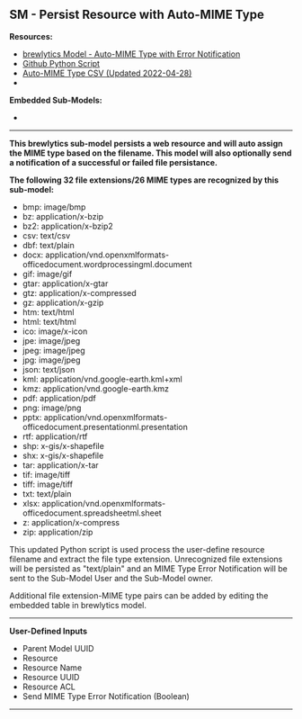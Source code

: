 ## SM - Persist Resource with Auto-MIME Type

**Resources:**
* [brewlytics Model - Auto-MIME Type with Error Notification](https://demo.brewlytics.com/app/#/build/21ee0049-1529-4c29-a2f3-61c3973f3b22)
* [Github Python Script]()
* [Auto-MIME Type CSV (Updated 2022-04-28)]()
*

**Embedded Sub-Models:**
* []()

<hr>

**This brewlytics sub-model persists a web resource and will auto assign the MIME type based on the filename. This model will also optionally send a notification of a successful or failed file persistance.**

**The following 32 file extensions/26 MIME types are recognized by this sub-model:**

* bmp: image/bmp
* bz: application/x-bzip
* bz2: application/x-bzip2
* csv: text/csv
* dbf: text/plain
* docx: application/vnd.openxmlformats-officedocument.wordprocessingml.document
* gif: image/gif
* gtar: application/x-gtar
* gtz: application/x-compressed
* gz: application/x-gzip
* htm: text/html
* html: text/html
* ico: image/x-icon
* jpe: image/jpeg
* jpeg: image/jpeg
* jpg: image/jpeg
* json: text/json
* kml: application/vnd.google-earth.kml+xml
* kmz: application/vnd.google-earth.kmz
* pdf: application/pdf
* png: image/png
* pptx: application/vnd.openxmlformats-officedocument.presentationml.presentation
* rtf: application/rtf
* shp: x-gis/x-shapefile
* shx: x-gis/x-shapefile
* tar: application/x-tar
* tif: image/tiff
* tiff: image/tiff
* txt: text/plain
* xlsx: application/vnd.openxmlformats-officedocument.spreadsheetml.sheet
* z: application/x-compress
* zip: application/zip

This updated Python script is used process the user-define resource filename and extract the file type extension. Unrecognized file extensions will be persisted as "text/plain" and an MIME Type Error Notification will be sent to the Sub-Model User and the Sub-Model owner. 

Additional file extension-MIME type pairs can be added by editing the embedded table in brewlytics model.

<hr>

**User-Defined Inputs**
* Parent Model UUID
* Resource
* Resource Name
* Resource UUID
* Resource ACL
* Send MIME Type Error Notification (Boolean)
    
<hr>
